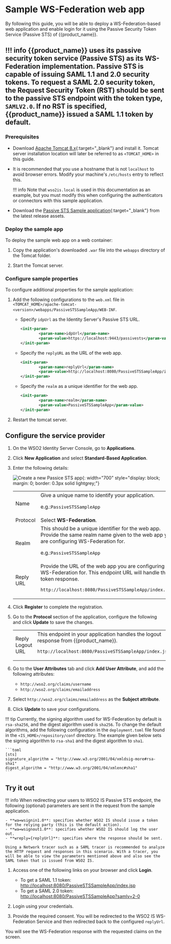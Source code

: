 # Sample WS-Federation web app

By following this guide, you will be able to deploy a WS-Federation-based web application and enable login for it using the Passive Security Token Service (Passive STS) of {{product_name}}.

!!! info
    {{product_name}} uses its passive security token service (Passive STS) as its WS-Federation implementation.
    Passive STS is capable of issuing SAML 1.1 and 2.0 security tokens. To request a SAML 2.0 security token, the Request Security Token (RST) should be sent to the passive STS endpoint with the token type, `SAMLV2.0`. If no RST is specified, {{product_name}} issued a SAML 1.1 token by default.
---

### Prerequisites

- Download [Apache Tomcat 8.x](https://tomcat.apache.org/download-80.cgi){:target="_blank"} and install it. Tomcat server installation location will later be referred to as `<TOMCAT_HOME>` in this guide.

- It is recommended that you use a hostname that is not `localhost` to avoid browser errors. Modify your machine's `/etc/hosts` entry to reflect this.

    !!! info
        Note that `wso2is.local` is used in this documentation as an example, but you must modify this when configuring the authenticators or connectors with this sample application.

- Download the [Passive STS Sample application](https://github.com/wso2/samples-is/releases/download/v4.6.2/PassiveSTSSampleApp.war){:target="_blank"} from the latest release assets.

### Deploy the sample app

To deploy the sample web app on a web container:

1. Copy the application's downloaded `.war` file into the `webapps` directory of the Tomcat folder.

2. Start the Tomcat server.

### Configure sample properties

To configure additional properties for the sample application:

1. Add the following configurations to the `web.xml` file in `<TOMCAT_HOME>/apache-tomcat-<version>/webapps/PassiveSTSSampleApp/WEB-INF`.
    - Specify `idpUrl` as the Identity Server's Passive STS URL.
        ``` xml
        <init-param>
                <param-name>idpUrl</param-name>
                <param-value>https://localhost:9443/passivests</param-value>
        </init-param> 
        ```

    - Specify the `replyURL` as the URL of the web app.
        ``` xml
        <init-param>
                <param-name>replyUrl</param-name>
                <param-value>http://localhost:8080/PassiveSTSSampleApp/index.jsp</param-value>
        </init-param>
        ```

    - Specify the ` realm ` as a unique identifier for the web app.
        ``` xml
        <init-param>
                <param-name>realm</param-name>
                <param-value>PassiveSTSSampleApp</param-value>
        </init-param> 
        ```

2. Restart the tomcat server.

## Configure the service provider

1. On the WSO2 Identity Server Console, go to **Applications**.

2. Click **New Application** and select **Standard-Based Application**.

3. Enter the following details:

    ![Create a new Passice STS app]({{base_path}}/assets/img/guides/applications/create-new-ws-federation-app.png){: width="700" style="display: block; margin: 0; border: 0.3px solid lightgrey;"}

    <table>
        <tr>
            <td>Name</td>
            <td>
                Give a unique name to identify your application.
                <p>e.g.:<code>PassiveSTSSampleApp</code></p>
            </td>
        </tr>
        <tr>
            <td>Protocol</td>
            <td>Select <b>WS-Federation</b>.</td>
        </tr>
        <tr>
            <td>Realm</td>
            <td>
                This should be a unique identifier for the web app. Provide the same realm name given to the web app you are configuring WS-Federation for.
                <p>e.g.:<code>PassiveSTSSampleApp</code></p>
            </td>
        </tr>
        <tr>
            <td>Reply URL</td>
            <td>
                Provide the URL of the web app you are configuring WS-Federation for. This endpoint URL will handle the token response.
                <p><code>http://localhost:8080/PassiveSTSSampleApp/index.jsp</code></p>
            </td>
        </tr>
    </table>

4. Click **Register** to complete the registration.

5. Go to the **Protocol** section of the application, configure the following and click **Update** to save the changes.

    <table>
        <tr>
            <td>Reply Logout URL</td>
            <td>
                This endpoint in your application handles the logout response from {{product_name}}.
                <p><code>http://localhost:8080/PassiveSTSSampleApp/index.jsp</code></p>
            </td>
        </tr>
    </table>

6. Go to the **User Attributes** tab and click **Add User Attribute**, and add the following attributes:

    - `http://wso2.org/claims/username`
    - `http://wso2.org/claims/emailaddress`

7. Select `http://wso2.org/claims/emailaddress` as the **Subject attribute**.

8. Click **Update** to save your configurations.

!!! tip
    Currently, the signing algorithm used for WS-Federation by default is `rsa-sha256`, and the digest algorithm used is `sha256`. 
    To change the default algorithms, add the following configuration in the `deployment.toml` file found in the `<IS_HOME>/repository/conf` directory.
    The example given below sets the signing algorithm to `rsa-sha1` and the digest algorithm to `sha1`.

    ```toml
    [sts]
    signature_algorithm = "http://www.w3.org/2001/04/xmldsig-more#rsa-sha1"
    digest_algorithm = "http://www.w3.org/2001/04/xmlenc#sha1"
    ```

## Try it out

!!! info
    When redirecting your users to WSO2 IS Passive STS endpoint, the following (optional) parameters are sent in the request from the sample application.

	- **wa=wsignin1.0**: specifies whether WSO2 IS should issue a token for the relying party (this is the default action).
    - **wa=wsignout1.0**: specifies whether WSO2 IS should log the user out.
    - **wreply={replyUrl}**: specifies where the response should be sent.

	Using a Network tracer such as a SAML tracer is recommended to analyze the HTTP request and responses in this scenario. With a tracer, you will be able to view the parameters mentioned above and also see the SAML token that is issued from WSO2 IS.

1. Access one of the following links on your browser and click **Login**.
    - To get a SAML 1.1 token: <http://localhost:8080/PassiveSTSSampleApp/index.jsp>
    - To get a SAML 2.0 token: <http://localhost:8080/PassiveSTSSampleApp?samlv=2-0>

2. Login using your credentials.

3. Provide the required consent. You will be redirected to the WSO2 IS WS-Federation Service and then redirected back to the configured `replyUrl`.

You will see the WS-Federation response with the requested claims on the screen.
